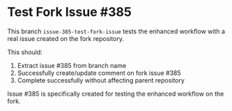 # Test Fork Issue #385

This branch `issue-385-test-fork-issue` tests the enhanced workflow with a real issue created on the fork repository.

This should:
1. Extract issue #385 from branch name
2. Successfully create/update comment on fork issue #385
3. Complete successfully without affecting parent repository

Issue #385 is specifically created for testing the enhanced workflow on the fork.
